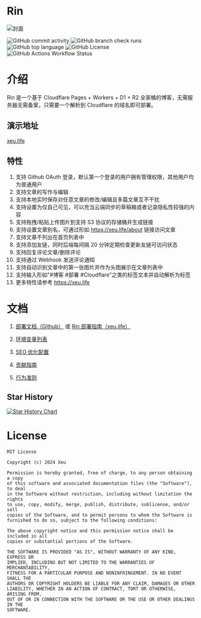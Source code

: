 # Rin

![封面](https://repository-images.githubusercontent.com/803866357/958bc2c1-1703-4127-920c-853291495bdc)

![GitHub commit activity](https://img.shields.io/github/commit-activity/w/OXeu/Rin?style=for-the-badge)
![GitHub branch check runs](https://img.shields.io/github/check-runs/OXeu/Rin/main?style=for-the-badge)
![GitHub top language](https://img.shields.io/github/languages/top/OXeu/Rin?style=for-the-badge)
![GitHub License](https://img.shields.io/github/license/OXeu/Rin?style=for-the-badge)
![GitHub Actions Workflow Status](https://img.shields.io/github/actions/workflow/status/OXeu/Rin/deploy.yaml?style=for-the-badge)

# 介绍

Rin 是一个基于 Cloudflare Pages + Workers + D1 + R2 全家桶的博客，无需服务器无需备案，只需要一个解析到 Cloudflare 的域名即可部署。

## 演示地址

[xeu.life](https://xeu.life)


## 特性
1. 支持 Github OAuth 登录，默认第一个登录的用户拥有管理权限，其他用户均为普通用户
2. 支持文章的写作与编辑
3. 支持本地实时保存对任意文章的修改/编辑且多篇文章互不干扰
4. 支持设置为仅自己可见，可以充当云端同步的草稿箱或者记录隐私性较强的内容
5. 支持拖拽/粘贴上传图片到支持 S3 协议的存储桶并生成链接
6. 支持设置文章别名，可通过形如 https://xeu.life/about 链接访问文章
7. 支持文章不列出在首页列表中
8. 支持添加友链，同时后端每间隔 20 分钟定期检查更新友链可访问状态
9. 支持回复评论文章/删除评论
10. 支持通过 Webhook 发送评论通知
11. 支持自动识别文章中的第一张图片并作为头图展示在文章列表中
12. 支持输入形如"#博客 #部署 #Cloudflare"之类的标签文本并自动解析为标签
13. 更多特性请参考 https://xeu.life

# 文档
1. [部署文档（Github）](./docs/DEPLOY.md)
或 [Rin 部署指南（xeu.life）](https://xeu.life/deploy-rin)

2. [环境变量列表](./docs/ENV.md)

3. [SEO 优化配置](./docs/SEO.md)

4. [贡献指南](./CONTRIBUTING.md)

5. [行为准则](./CODE_OF_CONDUCT.md)

## Star History

<a href="https://star-history.com/#OXeu/Rin&Date">
 <picture>
   <source media="(prefers-color-scheme: dark)" srcset="https://api.star-history.com/svg?repos=OXeu/Rin&type=Date&theme=dark" />
   <source media="(prefers-color-scheme: light)" srcset="https://api.star-history.com/svg?repos=OXeu/Rin&type=Date" />
   <img alt="Star History Chart" src="https://api.star-history.com/svg?repos=OXeu/Rin&type=Date" />
 </picture>
</a>

# License
```
MIT License

Copyright (c) 2024 Xeu

Permission is hereby granted, free of charge, to any person obtaining a copy
of this software and associated documentation files (the "Software"), to deal
in the Software without restriction, including without limitation the rights
to use, copy, modify, merge, publish, distribute, sublicense, and/or sell
copies of the Software, and to permit persons to whom the Software is
furnished to do so, subject to the following conditions:

The above copyright notice and this permission notice shall be included in all
copies or substantial portions of the Software.

THE SOFTWARE IS PROVIDED "AS IS", WITHOUT WARRANTY OF ANY KIND, EXPRESS OR
IMPLIED, INCLUDING BUT NOT LIMITED TO THE WARRANTIES OF MERCHANTABILITY,
FITNESS FOR A PARTICULAR PURPOSE AND NONINFRINGEMENT. IN NO EVENT SHALL THE
AUTHORS OR COPYRIGHT HOLDERS BE LIABLE FOR ANY CLAIM, DAMAGES OR OTHER
LIABILITY, WHETHER IN AN ACTION OF CONTRACT, TORT OR OTHERWISE, ARISING FROM,
OUT OF OR IN CONNECTION WITH THE SOFTWARE OR THE USE OR OTHER DEALINGS IN THE
SOFTWARE.
```
